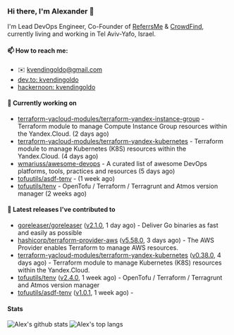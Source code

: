 ### Hi there, I'm Alexander 👋

I'm Lead DevOps Engineer, Co-Founder of [ReferrsMe](https://referrs.me/) & [CrowdFind](https://crowdfind.ai/), currently living and working in Tel Aviv-Yafo, Israel.

#### 📫 How to reach me:

- ✉️ kvendingoldo@gmail.com
- [dev.to: kvendingoldo](https://dev.to/kvendingoldo)
- [hackernoon: kvendingoldo](https://hackernoon.com/u/kvendingoldo)

#### 👷 Currently working on


- [terraform-yacloud-modules/terraform-yandex-instance-group](https://github.com/terraform-yacloud-modules/terraform-yandex-instance-group) - Terraform module to manage Compute Instance Group resources within the Yandex.Cloud. (2 days ago)
- [terraform-yacloud-modules/terraform-yandex-kubernetes](https://github.com/terraform-yacloud-modules/terraform-yandex-kubernetes) - Terraform module to manage Kubernetes (K8S) resources within the Yandex.Cloud. (4 days ago)
- [wmariuss/awesome-devops](https://github.com/wmariuss/awesome-devops) - A curated list of awesome DevOps platforms, tools, practices and resources (5 days ago)
- [tofuutils/asdf-tenv](https://github.com/tofuutils/asdf-tenv) -  (1 week ago)
- [tofuutils/tenv](https://github.com/tofuutils/tenv) - OpenTofu / Terraform / Terragrunt and Atmos version manager (2 weeks ago)

#### 🔭 Latest releases I've contributed to

- [goreleaser/goreleaser](https://github.com/goreleaser/goreleaser) ([v2.1.0](https://github.com/goreleaser/goreleaser/releases/tag/v2.1.0), 1 day ago) - Deliver Go binaries as fast and easily as possible
- [hashicorp/terraform-provider-aws](https://github.com/hashicorp/terraform-provider-aws) ([v5.58.0](https://github.com/hashicorp/terraform-provider-aws/releases/tag/v5.58.0), 3 days ago) - The AWS Provider enables Terraform to manage AWS resources.
- [terraform-yacloud-modules/terraform-yandex-kubernetes](https://github.com/terraform-yacloud-modules/terraform-yandex-kubernetes) ([v0.38.0](https://github.com/terraform-yacloud-modules/terraform-yandex-kubernetes/releases/tag/v0.38.0), 4 days ago) - Terraform module to manage Kubernetes (K8S) resources within the Yandex.Cloud.
- [tofuutils/tenv](https://github.com/tofuutils/tenv) ([v2.4.0](https://github.com/tofuutils/tenv/releases/tag/v2.4.0), 1 week ago) - OpenTofu / Terraform / Terragrunt and Atmos version manager
- [tofuutils/asdf-tenv](https://github.com/tofuutils/asdf-tenv) ([v1.0.1](https://github.com/tofuutils/asdf-tenv/releases/tag/v1.0.1), 1 week ago) - 

#### Stats

![Alex's github stats](https://github-readme-stats.vercel.app/api?username=kvendingoldo&show_icons=true&theme=default&disable_animations=true&count_private=true&hide_rank=true&include_all_commits=true&custom_title=GitHub%20Stats&line_height=20)
![Alex's top langs](https://github-readme-stats.vercel.app/api/top-langs/?username=kvendingoldo&hide=tex,html,hcl,css,jupyter%20notebook&layout=compact)
